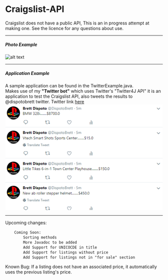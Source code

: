 # Craigslist-API
Craigslist does not have a public API,
This is an in progress attempt at making one.
See the licence for any questions about use.
<hr>
<h5>Photo Example</h5>

![alt text](https://i.imgur.com/LGYMp8T.png)

<hr>
<h5>Application Example</h5>
A sample application can be found in the TwitterExample.java. <br>
Makes use of my <b>"Twitter bot"</b> which uses Twitter's "Twitter4J API"
it is an application to test the Craigslist API, also tweets the results to @dispotobrett twitter. 
Twitter link <a href="twitter.com/dispotobrett">here </a>
<img src="TwitterExample.PNG">

<hr>
Upcoming changes:

		Coming Soon:
			Sorting methods
			More Javadoc to be added
			Add Support for UNICOCDE in title
			Add Support for listings without price
			Add Support for listings not in "for sale" section
Known Bug:
	If a listing does not have an associated price, it automatically uses the previous listing's price. 
